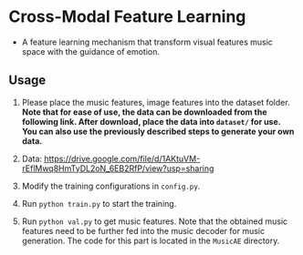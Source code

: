 # Cross-Modal Feature Learning

+ A feature learning mechanism that transform visual features music space with the guidance of emotion.

## Usage

1. Please place the music features, image features into the dataset folder. **Note that for ease of use, the data can be downloaded from the following link. After download, place the data into `dataset/` for use. You can also use the previously described steps to  generate your own data.**

2. Data: https://drive.google.com/file/d/1AKtuVM-rEflMwq8HmTyDL2oN_6EB2RfP/view?usp=sharing

3. Modify the training configurations in `config.py`.

4. Run `python train.py` to start the training.

5. Run `python val.py` to get music features. Note that the obtained music features need to be further fed into the music decoder for music generation. The code for this part is located in the `MusicAE` directory.

